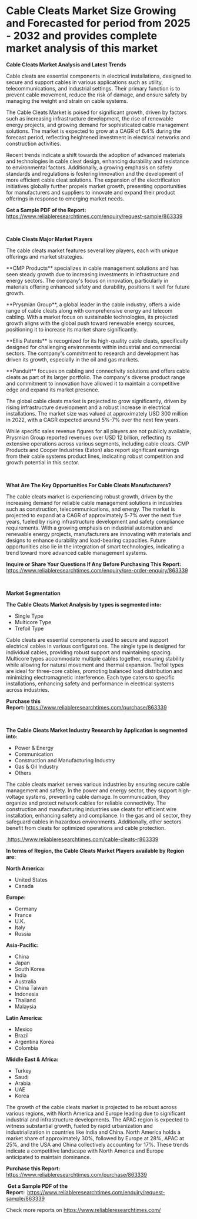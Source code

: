 <p><h1>Cable Cleats Market Size Growing and Forecasted for period from 2025 - 2032 and provides complete market analysis of this market</h1></p><p><strong>Cable Cleats Market Analysis and Latest Trends</strong></p>
<p><p>Cable cleats are essential components in electrical installations, designed to secure and support cables in various applications such as utility, telecommunications, and industrial settings. Their primary function is to prevent cable movement, reduce the risk of damage, and ensure safety by managing the weight and strain on cable systems.</p><p>The Cable Cleats Market is poised for significant growth, driven by factors such as increasing infrastructure development, the rise of renewable energy projects, and growing demand for sophisticated cable management solutions. The market is expected to grow at a CAGR of 6.4% during the forecast period, reflecting heightened investment in electrical networks and construction activities.</p><p>Recent trends indicate a shift towards the adoption of advanced materials and technologies in cable cleat design, enhancing durability and resistance to environmental factors. Additionally, a growing emphasis on safety standards and regulations is fostering innovation and the development of more efficient cable cleat solutions. The expansion of the electrification initiatives globally further propels market growth, presenting opportunities for manufacturers and suppliers to innovate and expand their product offerings in response to emerging market needs.</p></p>
<p><strong>Get a Sample PDF of the Report:&nbsp;</strong> <a href="https://www.reliableresearchtimes.com/enquiry/request-sample/863339?utm_campaign=1994&utm_medium=2&utm_source=Github&utm_content=ia&utm_term=17022025&utm_id=cable-cleats">https://www.reliableresearchtimes.com/enquiry/request-sample/863339</a></p>
<p>&nbsp;</p>
<p><strong>Cable Cleats Major Market Players</strong></p>
<p><p>The cable cleats market features several key players, each with unique offerings and market strategies.</p><p>**CMP Products** specializes in cable management solutions and has seen steady growth due to increasing investments in infrastructure and energy sectors. The company's focus on innovation, particularly in materials offering enhanced safety and durability, positions it well for future growth.</p><p>**Prysmian Group**, a global leader in the cable industry, offers a wide range of cable cleats along with comprehensive energy and telecom cabling. With a market focus on sustainable technologies, its projected growth aligns with the global push toward renewable energy sources, positioning it to increase its market share significantly.</p><p>**Ellis Patents** is recognized for its high-quality cable cleats, specifically designed for challenging environments within industrial and commercial sectors. The company's commitment to research and development has driven its growth, especially in the oil and gas markets.</p><p>**Panduit** focuses on cabling and connectivity solutions and offers cable cleats as part of its larger portfolio. The company's diverse product range and commitment to innovation have allowed it to maintain a competitive edge and expand its market presence.</p><p>The global cable cleats market is projected to grow significantly, driven by rising infrastructure development and a robust increase in electrical installations. The market size was valued at approximately USD 300 million in 2022, with a CAGR expected around 5%-7% over the next few years.</p><p>While specific sales revenue figures for all players are not publicly available, Prysmian Group reported revenues over USD 12 billion, reflecting its extensive operations across various segments, including cable cleats. CMP Products and Cooper Industries (Eaton) also report significant earnings from their cable systems product lines, indicating robust competition and growth potential in this sector.</p></p>
<p>&nbsp;</p>
<p><strong>What Are The Key Opportunities For Cable Cleats Manufacturers?</strong></p>
<p><p>The cable cleats market is experiencing robust growth, driven by the increasing demand for reliable cable management solutions in industries such as construction, telecommunications, and energy. The market is projected to expand at a CAGR of approximately 5-7% over the next five years, fueled by rising infrastructure development and safety compliance requirements. With a growing emphasis on industrial automation and renewable energy projects, manufacturers are innovating with materials and designs to enhance durability and load-bearing capacities. Future opportunities also lie in the integration of smart technologies, indicating a trend toward more advanced cable management systems.</p></p>
<p><strong>Inquire or Share Your Questions If Any Before Purchasing This Report:</strong> <a href="https://www.reliableresearchtimes.com/enquiry/pre-order-enquiry/863339?utm_campaign=1994&utm_medium=2&utm_source=Github&utm_content=ia&utm_term=17022025&utm_id=cable-cleats">https://www.reliableresearchtimes.com/enquiry/pre-order-enquiry/863339</a></p>
<p>&nbsp;</p>
<p><strong>Market Segmentation</strong></p>
<p><strong>The Cable Cleats Market Analysis by types is segmented into:</strong></p>
<p><ul><li>Single Type</li><li>Multicore Type</li><li>Trefoil Type</li></ul></p>
<p><p>Cable cleats are essential components used to secure and support electrical cables in various configurations. The single type is designed for individual cables, providing robust support and maintaining spacing. Multicore types accommodate multiple cables together, ensuring stability while allowing for natural movement and thermal expansion. Trefoil types are ideal for three-core cables, promoting balanced load distribution and minimizing electromagnetic interference. Each type caters to specific installations, enhancing safety and performance in electrical systems across industries.</p></p>
<p><strong>Purchase this Report:&nbsp;</strong><a href="https://www.reliableresearchtimes.com/purchase/863339?utm_campaign=1994&utm_medium=2&utm_source=Github&utm_content=ia&utm_term=17022025&utm_id=cable-cleats">https://www.reliableresearchtimes.com/purchase/863339</a></p>
<p>&nbsp;</p>
<p><strong>The Cable Cleats Market Industry Research by Application is segmented into:</strong></p>
<p><ul><li>Power & Energy</li><li>Communication</li><li>Construction and Manufacturing Industry</li><li>Gas & Oil Industry</li><li>Others</li></ul></p>
<p><p>The cable cleats market serves various industries by ensuring secure cable management and safety. In the power and energy sector, they support high-voltage systems, preventing cable damage. In communication, they organize and protect network cables for reliable connectivity. The construction and manufacturing industries use cleats for efficient wire installation, enhancing safety and compliance. In the gas and oil sector, they safeguard cables in hazardous environments. Additionally, other sectors benefit from cleats for optimized operations and cable protection.</p></p>
<p><a href="https://www.reliableresearchtimes.com/cable-cleats-r863339?utm_campaign=1994&utm_medium=2&utm_source=Github&utm_content=ia&utm_term=17022025&utm_id=cable-cleats">&nbsp;https://www.reliableresearchtimes.com/cable-cleats-r863339</a></p>
<p><strong>In terms of Region, the Cable Cleats Market Players available by Region are:</strong></p>
<p>
    <p> <strong> North America: </strong>
        <ul>
            <li>United States</li>
            <li>Canada</li>
        </ul>
        </p> 
    <p> <strong> Europe: </strong>
        <ul>
            <li>Germany</li>
            <li>France</li>
            <li>U.K.</li>
            <li>Italy</li>
            <li>Russia</li>
        </ul>
        </p> 
    <p> <strong> Asia-Pacific: </strong>
        <ul>
            <li>China</li>
            <li>Japan</li>
            <li>South Korea</li>
            <li>India</li>
            <li>Australia</li>
            <li>China Taiwan</li>
            <li>Indonesia</li>
            <li>Thailand</li>
            <li>Malaysia</li>
        </ul>
        </p> 
    <p> <strong> Latin America: </strong>
        <ul>
            <li>Mexico</li>
            <li>Brazil</li>
            <li>Argentina Korea</li>
            <li>Colombia</li>
        </ul>
        </p> 
    <p> <strong> Middle East & Africa: </strong>
        <ul>
            <li>Turkey</li>
            <li>Saudi</li>
            <li>Arabia</li>
            <li>UAE</li>
            <li>Korea</li>
        </ul>
    </p>
    </p>
<p><p>The growth of the cable cleats market is projected to be robust across various regions, with North America and Europe leading due to significant industrial and infrastructure developments. The APAC region is expected to witness substantial growth, fueled by rapid urbanization and industrialization in countries like India and China. North America holds a market share of approximately 30%, followed by Europe at 28%, APAC at 25%, and the USA and China collectively accounting for 17%. These trends indicate a competitive landscape with North America and Europe anticipated to maintain dominance.</p></p>
<p><strong>Purchase this Report: </strong><a href="https://www.reliableresearchtimes.com/purchase/863339?utm_campaign=1994&utm_medium=2&utm_source=Github&utm_content=ia&utm_term=17022025&utm_id=cable-cleats">https://www.reliableresearchtimes.com/purchase/863339</a></p>
<p>&nbsp;<strong>Get a Sample PDF of the Report:&nbsp;&nbsp;</strong><a href="https://www.reliableresearchtimes.com/enquiry/request-sample/863339?utm_campaign=1994&utm_medium=2&utm_source=Github&utm_content=ia&utm_term=17022025&utm_id=cable-cleats">https://www.reliableresearchtimes.com/enquiry/request-sample/863339</a></p>
<p><strong></strong></p>
<p>Check more reports on <a href="https://www.reliableresearchtimes.com/?utm_campaign=1994&utm_medium=2&utm_source=Github&utm_content=ia&utm_term=17022025&utm_id=cable-cleats">https://www.reliableresearchtimes.com/</a></p>